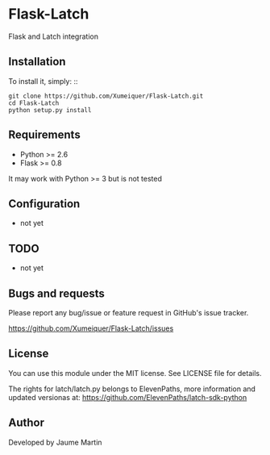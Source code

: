 Flask-Latch
===========

Flask and Latch integration

Installation
-------------

To install it, simply: ::
   
    git clone https://github.com/Xumeiquer/Flask-Latch.git
    cd Flask-Latch
    python setup.py install


Requirements
------------

- Python >= 2.6
- Flask >= 0.8

It may work with Python >= 3 but is not tested


Configuration
-------------

- not yet

    
TODO
----

- not yet


Bugs and requests
-----------------

Please report any bug/issue or feature request in GitHub's issue tracker.

https://github.com/Xumeiquer/Flask-Latch/issues


License
-------

You can use this module under the MIT license. See LICENSE file for details.

The rights for latch/latch.py belongs to ElevenPaths, more information and updated versionas at:
https://github.com/ElevenPaths/latch-sdk-python

Author
------

Developed by Jaume Martin
